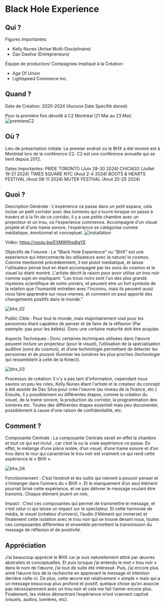 # Black Hole Experience

## Qui ?
Figures Importantes: 
 - Kelly Nunes (Artise Multi-Disciplinaire)
 - Dax Dasilva (Entrepreneurs)

Équipe de production/ Compagnies Impliqué à la Création:
- Age Of Union
- Lightspeed Commerce Inc.

## Quand ?
Date de Création: 
2020-2024 (Aucune Date Spécifié donné)

Pour la première fois dévoilé à C2 Montréal (21 Mai au 23 Mai)
![premiereC2](assets/images/c2_mtl_premiere.jpg)

## Où ?
Lieu de présentation initiale:
Le premier endroit où le BHX a été montré est à Montréal lors de la conférence C2. C2 est une conférence annuelle qui se tient depuis 2012.

Dates Importantes:
PRIDE TORONTO (Juin 28-30 2024)
CHICAGO (Juillet 19-21 2024)
TIMES SQUARE NYC (Aout 2-4 2024)
BOOTS & HEARTS FESTIVAL (Aout 08-11 2024)
MUTEK FESTIVAL (Aout 20-25 2024)

## Quoi ?
Description Générale :
L'expérience ce passe dans un petit espace, cela inclue un petit corridor avec des lumieres qui s'ouvre lorsque on passe à travers et à la fin de ce corridor, il y a une petite chambre avec un projecteur et un trou, où l'experience commence. Accompagné d'un visuel projeté et d'une trame sonore, l'expérience se catégorise comme médiatique, émotionnel et conceptuel.
![installation](assets/images/experience-installation.jpg)

Vidéo: https://youtu.be/EXMW9np8gYE

Objectifs de l'oeuvre :
Le "Black Hole Experience" ou "BHX" est une experience qui interconnecte les utilisateurs avec la nature/ le cosmos. Comme mentionné précédemment, il est plutot médiatique, et laisse l'utilisateur pensé tout en étant accompagné par les sons du cosmos et le visuel lui étant montré. L'artiste décrit la raison pour avoir utilise un trou noir comme sujet en expliquant: "Les trous noirs sont l'un des plus grands mysteres scientifique de notre univers, et peuvent etre un fort symbole de la relation que l'humanité entretien avec l'inconnu, mais ils peuvent aussi nous faire apprendre sur nous-memes, et comment on peut apporté des changements positifs dans le monde."

![bhx_02](assets/images/bhx_img_02.jpg)

Public Cible :
Pour tout le monde, mais majoritairement visé pour les personnes étant capables de penser et de faire de la réflexion (Par exemple: pas pour les bébés). Donc une certaine maturité doit être acquise. 

Aspects Techniques :
Donc certaines techniques utilisées dans l’œuvre peuvent inclure un projecteur (pour le visuel), l’utilisation de la spécialisation auditive (sons du cosmos), et d’une technologie permettant de détecter les personnes et de pouvoir illuminer les lumières les plus proches (technologie qui ressemblent à celle de la Kinect).

![bhx_03](assets/images/blackHoleX_image-01.jpg)

Processus de création: 
Il n'y a pas tant d'information, cependant nous savons un peu les roles, Kelly Nunes étant l'artiste et le créateur du concept à été assisté de Dax Silva pour crée l'oeuvre (au niveau de la finance, etc.) Ensuite, il y possiblement eu différentes étapes, comme la création du visuel, de la trame sonore, la production du corridor, la programmation des lumières etc. Toutes des différentes étapes essentiel mais peu documenter, possiblement à cause d'une raison de confidentialité, etc.



## Comment ?
Composante Centrale :
La composante Centrale serait en effet la chambre et tout ce qui est inclut , car c’est la ou la vraie expérience ce passe. En effet, le mélange d’une pièce isolée, d’un visuel, d’une trame sonore et d’un trou dans le mur qui caractérise le trou noir est vraiment ce qui rend cette expérience le « BHX ».

![bhx_04](assets/images/bhx_03.jpg)

Fonctionnement :
C’est l’endroit et les outils qui mènent à pouvoir penser et s’immerger dans l’univers du « BHX ». Et le manquement d’un seul élément pourrait brisé cette expérience, et ne pas délivrer le message voulant être transmis. Chaque élément jouent un role,

Impact : 
C’est ces composantes qui permet de transmettre le message, et c’est celui-ci qui laisse un impact sur le spectateur. Et cette harmonie de média, le visuel (créateur d’univers), l’audio (l’élément qui immerse) et finalement cette isolation avec le trou noir qui se trouve devant nous, toutes ces composantes différentes et ensemble permettent la transmission du message de réflexion et de positivité.

## Appréciation
J’ai beaucoup apprécié le BHX car je suis naturellement attiré par œuvres abstraites et conceptuelles. Et puis lorsque j’ai entendu le mot « trou noir » dans le nom de l’œuvre, j’ai tout de suite été intéressé. Puis, j’ai encore plus aimé l’œuvre lors de la recherche en apprenant le message et intention derrière celle-ci. De plus, cette œuvre est relativement « simple » mais qui a un message beaucoup plus profond et positif, quelque chose qu’on associe pas nécessairement avec un trou noir et cela me fait l’aimer encore plus. Finalement, les vidéos démontrant l’expérience m’ont vraiment captivé (visuels, audios, lumières, etc).
